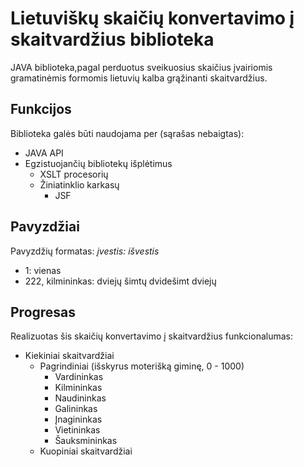 # Lietuviškų skaičių konvertavimo į skaitvardžius biblioteka

JAVA biblioteka,pagal perduotus sveikuosius skaičius įvairiomis gramatinėmis formomis lietuvių kalba
grąžinanti skaitvardžius.

## Funkcijos
Biblioteka galės būti naudojama per (sąrašas nebaigtas):
* JAVA API
* Egzistuojančių bibliotekų išplėtimus
    * XSLT procesorių
    * Žiniatinklio karkasų
      * JSF

## Pavyzdžiai
Pavyzdžių formatas: *įvestis: išvestis*
* 1: vienas
* 222, kilmininkas: dviejų šimtų dvidešimt dviejų

## Progresas

Realizuotas šis skaičių konvertavimo į skaitvardžius funkcionalumas:
* Kiekiniai skaitvardžiai
   * Pagrindiniai (išskyrus moterišką giminę, 0 - 1000)
      * Vardininkas
      * Kilmininkas
      * Naudininkas
      * Galininkas
      * Įnagininkas
      * Vietininkas
      * Šauksmininkas
   * Kuopiniai skaitvardžiai
